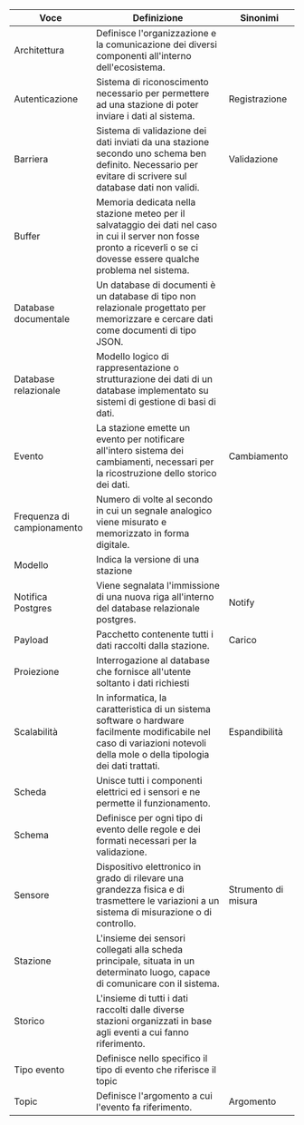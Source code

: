 Voce | Definizione | Sinonimi
-|-|-
Architettura | Definisce l'organizzazione e la comunicazione dei diversi componenti all'interno dell'ecosistema. |
Autenticazione | Sistema di riconoscimento necessario per permettere ad una stazione di poter inviare i dati al sistema. | Registrazione
Barriera | Sistema di validazione dei dati inviati da una stazione secondo uno schema ben definito. Necessario per evitare di scrivere sul database dati non validi. | Validazione
Buffer | Memoria dedicata nella stazione meteo per il salvataggio dei dati nel caso in cui il server non fosse pronto a riceverli o se ci dovesse essere qualche problema nel sistema. | 
Database documentale | Un database di documenti è un database di tipo non relazionale progettato per memorizzare e cercare dati come documenti di tipo JSON. | 
Database relazionale |  Modello logico di rappresentazione o strutturazione dei dati di un database implementato su sistemi di gestione di basi di dati. |
Evento | La stazione emette un evento per notificare all'intero sistema dei cambiamenti, necessari per la ricostruzione dello storico dei dati. | Cambiamento
Frequenza di campionamento | Numero di volte al secondo in cui un segnale analogico viene misurato e memorizzato in forma digitale. |
Modello | Indica la versione di una stazione
Notifica Postgres | Viene segnalata l'immissione di una nuova riga all'interno del database relazionale postgres. | Notify
Payload | Pacchetto contenente tutti i dati raccolti dalla stazione. | Carico 
Proiezione | Interrogazione al database che fornisce all'utente soltanto i dati richiesti
Scalabilità | In informatica, la caratteristica di un sistema software o hardware facilmente modificabile nel caso di variazioni notevoli della mole o della tipologia dei dati trattati. | Espandibilità
Scheda | Unisce tutti i componenti elettrici ed i sensori e ne permette il funzionamento. | 
Schema | Definisce per ogni tipo di evento delle regole e dei formati necessari per la validazione. | 
Sensore | Dispositivo elettronico in grado di rilevare una grandezza fisica e di trasmettere le variazioni a un sistema di misurazione o di controllo. | Strumento di misura
Stazione | L'insieme dei sensori collegati alla scheda principale, situata in un determinato luogo, capace di comunicare con il sistema. | 
Storico | L'insieme di tutti i dati raccolti dalle diverse stazioni organizzati in base agli eventi a cui fanno riferimento. | 
Tipo evento | Definisce nello specifico il tipo di evento che riferisce il topic |
Topic | Definisce l'argomento a cui l'evento fa riferimento. | Argomento
